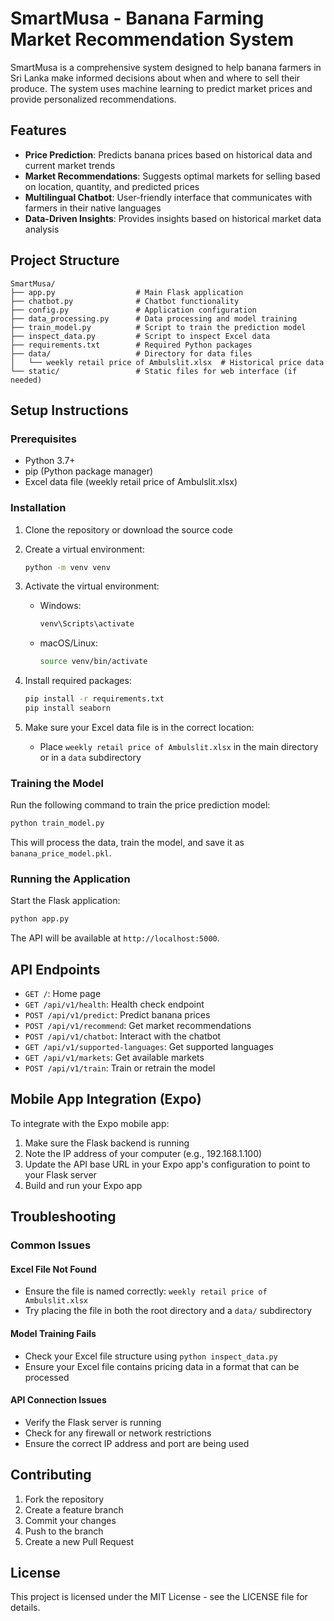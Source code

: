 # SmartMusa - Banana Farming Market Recommendation System

SmartMusa is a comprehensive system designed to help banana farmers in Sri Lanka make informed decisions about when and where to sell their produce. The system uses machine learning to predict market prices and provide personalized recommendations.

## Features

- **Price Prediction**: Predicts banana prices based on historical data and current market trends
- **Market Recommendations**: Suggests optimal markets for selling based on location, quantity, and predicted prices
- **Multilingual Chatbot**: User-friendly interface that communicates with farmers in their native languages
- **Data-Driven Insights**: Provides insights based on historical market data analysis

## Project Structure

```
SmartMusa/
├── app.py                  # Main Flask application
├── chatbot.py              # Chatbot functionality
├── config.py               # Application configuration
├── data_processing.py      # Data processing and model training
├── train_model.py          # Script to train the prediction model
├── inspect_data.py         # Script to inspect Excel data
├── requirements.txt        # Required Python packages
├── data/                   # Directory for data files
│   └── weekly retail price of Ambulslit.xlsx  # Historical price data
└── static/                 # Static files for web interface (if needed)
```

## Setup Instructions

### Prerequisites

- Python 3.7+
- pip (Python package manager)
- Excel data file (weekly retail price of Ambulslit.xlsx)

### Installation

1. Clone the repository or download the source code

2. Create a virtual environment:
   ```bash
   python -m venv venv
   ```

3. Activate the virtual environment:
   - Windows:
     ```bash
     venv\Scripts\activate
     ```
   - macOS/Linux:
     ```bash
     source venv/bin/activate
     ```

4. Install required packages:
   ```bash
   pip install -r requirements.txt
   pip install seaborn
   ```

5. Make sure your Excel data file is in the correct location:
   - Place `weekly retail price of Ambulslit.xlsx` in the main directory or in a `data` subdirectory

### Training the Model

Run the following command to train the price prediction model:

```bash
python train_model.py
```

This will process the data, train the model, and save it as `banana_price_model.pkl`.

### Running the Application

Start the Flask application:

```bash
python app.py
```

The API will be available at `http://localhost:5000`.

## API Endpoints

- `GET /`: Home page
- `GET /api/v1/health`: Health check endpoint
- `POST /api/v1/predict`: Predict banana prices
- `POST /api/v1/recommend`: Get market recommendations
- `POST /api/v1/chatbot`: Interact with the chatbot
- `GET /api/v1/supported-languages`: Get supported languages
- `GET /api/v1/markets`: Get available markets
- `POST /api/v1/train`: Train or retrain the model

## Mobile App Integration (Expo)

To integrate with the Expo mobile app:

1. Make sure the Flask backend is running
2. Note the IP address of your computer (e.g., 192.168.1.100)
3. Update the API base URL in your Expo app's configuration to point to your Flask server
4. Build and run your Expo app

## Troubleshooting

### Common Issues

#### Excel File Not Found
- Ensure the file is named correctly: `weekly retail price of Ambulslit.xlsx`
- Try placing the file in both the root directory and a `data/` subdirectory

#### Model Training Fails
- Check your Excel file structure using `python inspect_data.py`
- Ensure your Excel file contains pricing data in a format that can be processed

#### API Connection Issues
- Verify the Flask server is running
- Check for any firewall or network restrictions
- Ensure the correct IP address and port are being used

## Contributing

1. Fork the repository
2. Create a feature branch
3. Commit your changes
4. Push to the branch
5. Create a new Pull Request

## License

This project is licensed under the MIT License - see the LICENSE file for details.